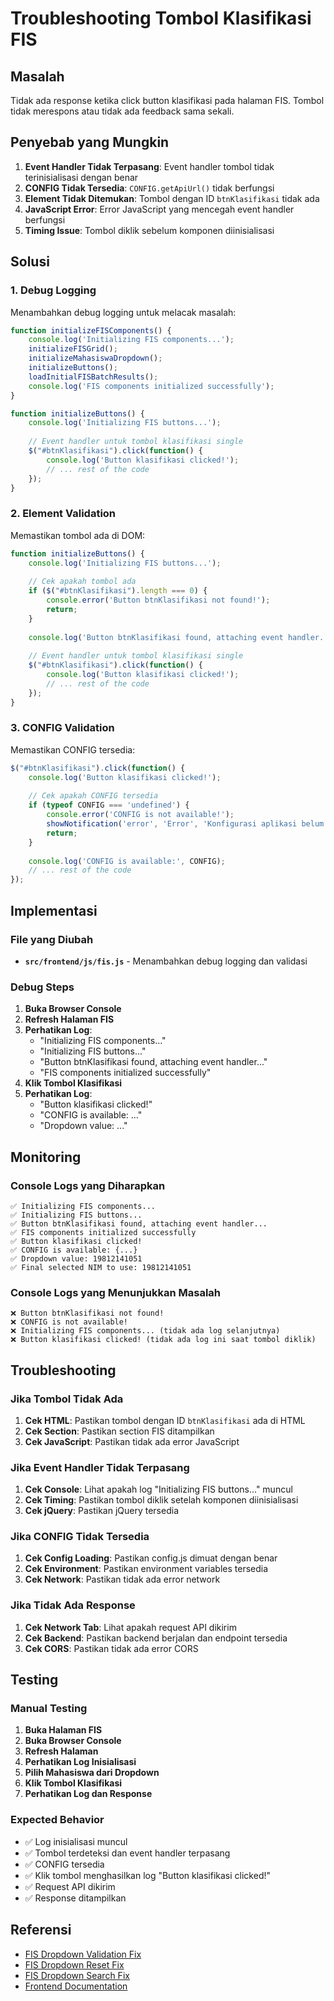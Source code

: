 # Troubleshooting Tombol Klasifikasi FIS

## Masalah
Tidak ada response ketika click button klasifikasi pada halaman FIS. Tombol tidak merespons atau tidak ada feedback sama sekali.

## Penyebab yang Mungkin
1. **Event Handler Tidak Terpasang**: Event handler tombol tidak terinisialisasi dengan benar
2. **CONFIG Tidak Tersedia**: `CONFIG.getApiUrl()` tidak berfungsi
3. **Element Tidak Ditemukan**: Tombol dengan ID `btnKlasifikasi` tidak ada
4. **JavaScript Error**: Error JavaScript yang mencegah event handler berfungsi
5. **Timing Issue**: Tombol diklik sebelum komponen diinisialisasi

## Solusi

### 1. Debug Logging
Menambahkan debug logging untuk melacak masalah:

```javascript
function initializeFISComponents() {
    console.log('Initializing FIS components...');
    initializeFISGrid();
    initializeMahasiswaDropdown();
    initializeButtons();
    loadInitialFISBatchResults();
    console.log('FIS components initialized successfully');
}

function initializeButtons() {
    console.log('Initializing FIS buttons...');
    
    // Event handler untuk tombol klasifikasi single
    $("#btnKlasifikasi").click(function() {
        console.log('Button klasifikasi clicked!');
        // ... rest of the code
    });
}
```

### 2. Element Validation
Memastikan tombol ada di DOM:

```javascript
function initializeButtons() {
    console.log('Initializing FIS buttons...');
    
    // Cek apakah tombol ada
    if ($("#btnKlasifikasi").length === 0) {
        console.error('Button btnKlasifikasi not found!');
        return;
    }
    
    console.log('Button btnKlasifikasi found, attaching event handler...');
    
    // Event handler untuk tombol klasifikasi single
    $("#btnKlasifikasi").click(function() {
        console.log('Button klasifikasi clicked!');
        // ... rest of the code
    });
}
```

### 3. CONFIG Validation
Memastikan CONFIG tersedia:

```javascript
$("#btnKlasifikasi").click(function() {
    console.log('Button klasifikasi clicked!');
    
    // Cek apakah CONFIG tersedia
    if (typeof CONFIG === 'undefined') {
        console.error('CONFIG is not available!');
        showNotification('error', 'Error', 'Konfigurasi aplikasi belum siap');
        return;
    }
    
    console.log('CONFIG is available:', CONFIG);
    // ... rest of the code
});
```

## Implementasi

### File yang Diubah
- **`src/frontend/js/fis.js`** - Menambahkan debug logging dan validasi

### Debug Steps
1. **Buka Browser Console**
2. **Refresh Halaman FIS**
3. **Perhatikan Log**:
   - "Initializing FIS components..."
   - "Initializing FIS buttons..."
   - "Button btnKlasifikasi found, attaching event handler..."
   - "FIS components initialized successfully"
4. **Klik Tombol Klasifikasi**
5. **Perhatikan Log**:
   - "Button klasifikasi clicked!"
   - "CONFIG is available: ..."
   - "Dropdown value: ..."

## Monitoring

### Console Logs yang Diharapkan
```
✅ Initializing FIS components...
✅ Initializing FIS buttons...
✅ Button btnKlasifikasi found, attaching event handler...
✅ FIS components initialized successfully
✅ Button klasifikasi clicked!
✅ CONFIG is available: {...}
✅ Dropdown value: 19812141051
✅ Final selected NIM to use: 19812141051
```

### Console Logs yang Menunjukkan Masalah
```
❌ Button btnKlasifikasi not found!
❌ CONFIG is not available!
❌ Initializing FIS components... (tidak ada log selanjutnya)
❌ Button klasifikasi clicked! (tidak ada log ini saat tombol diklik)
```

## Troubleshooting

### Jika Tombol Tidak Ada
1. **Cek HTML**: Pastikan tombol dengan ID `btnKlasifikasi` ada di HTML
2. **Cek Section**: Pastikan section FIS ditampilkan
3. **Cek JavaScript**: Pastikan tidak ada error JavaScript

### Jika Event Handler Tidak Terpasang
1. **Cek Console**: Lihat apakah log "Initializing FIS buttons..." muncul
2. **Cek Timing**: Pastikan tombol diklik setelah komponen diinisialisasi
3. **Cek jQuery**: Pastikan jQuery tersedia

### Jika CONFIG Tidak Tersedia
1. **Cek Config Loading**: Pastikan config.js dimuat dengan benar
2. **Cek Environment**: Pastikan environment variables tersedia
3. **Cek Network**: Pastikan tidak ada error network

### Jika Tidak Ada Response
1. **Cek Network Tab**: Lihat apakah request API dikirim
2. **Cek Backend**: Pastikan backend berjalan dan endpoint tersedia
3. **Cek CORS**: Pastikan tidak ada error CORS

## Testing

### Manual Testing
1. **Buka Halaman FIS**
2. **Buka Browser Console**
3. **Refresh Halaman**
4. **Perhatikan Log Inisialisasi**
5. **Pilih Mahasiswa dari Dropdown**
6. **Klik Tombol Klasifikasi**
7. **Perhatikan Log dan Response**

### Expected Behavior
- ✅ Log inisialisasi muncul
- ✅ Tombol terdeteksi dan event handler terpasang
- ✅ CONFIG tersedia
- ✅ Klik tombol menghasilkan log "Button klasifikasi clicked!"
- ✅ Request API dikirim
- ✅ Response ditampilkan

## Referensi
- [FIS Dropdown Validation Fix](FIS_DROPDOWN_VALIDATION_FIX.md)
- [FIS Dropdown Reset Fix](FIS_DROPDOWN_RESET_FIX.md)
- [FIS Dropdown Search Fix](FIS_DROPDOWN_SEARCH_FIX.md)
- [Frontend Documentation](README.md) 